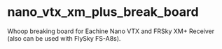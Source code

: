 # nano_vtx_xm_plus_break_board
Whoop breaking board for Eachine Nano VTX and FRSky XM+ Receiver (also can be used with FlySky FS-A8s).
